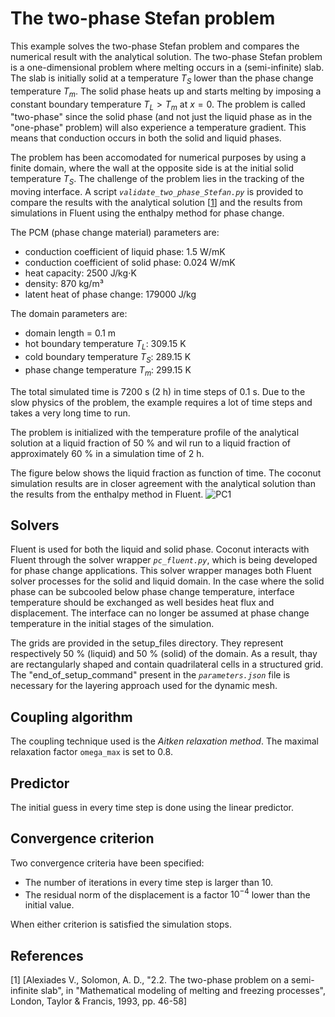 # The two-phase Stefan problem

This example solves the two-phase Stefan problem and compares the numerical result with the analytical solution.
The two-phase Stefan problem is a one-dimensional problem where melting occurs in a (semi-infinite) slab.
The slab is initially solid at a temperature $T_S$ lower than the phase change temperature $T_m$.
The solid phase heats up and starts melting by imposing a constant boundary temperature $T_L > T_m$ at $x = 0$.
The problem is called "two-phase" since the solid phase (and not just the liquid phase as in the "one-phase" problem) will also experience a temperature gradient.
This means that conduction occurs in both the solid and liquid phases.

The problem has been accomodated for numerical purposes by using a finite domain, where the wall at the opposite side is at the initial solid temperature $T_S$.
The challenge of the problem lies in the tracking of the moving interface.
A script _`validate_two_phase_Stefan.py`_ is provided to compare the results with the analytical solution [[1](#1)] and the
results from simulations in Fluent using the enthalpy method for phase change.

The PCM (phase change material) parameters are:

- conduction coefficient of liquid phase: 1.5 W/mK
- conduction coefficient of solid phase: 0.024 W/mK
- heat capacity: 2500 J/kg$\cdot$K
- density: 870 kg/m³
- latent heat of phase change: 179000 J/kg

The domain parameters are:
- domain length = 0.1 m
- hot boundary temperature $T_L$: 309.15 K 
- cold boundary temperature $T_S$: 289.15 K
- phase change temperature $T_m$: 299.15 K

The total simulated time is 7200 s (2 h) in time steps of 0.1 s.
Due to the slow physics of the problem, the example requires a lot of time steps and takes a very long time to run.

The problem is initialized with the temperature profile of the analytical solution at a liquid fraction of 50 % and wil run
to a liquid fraction of approximately 60 % in a simulation time of 2 h.

The figure below shows the liquid fraction as function of time.
The coconut simulation results are in closer agreement with the analytical solution than the results from the enthalpy method in Fluent.
![PC1](images/stefan_two_phase_liq_frac.png "Liquid fraction as a function of time for the two-phase Stefan problem.")

## Solvers

Fluent is used for both the liquid and solid phase.
Coconut interacts with Fluent through the solver wrapper _`pc_fluent.py`_, which is being developed for phase change applications.
This solver wrapper manages both Fluent solver processes for the solid and liquid domain.
In the case where the solid phase can be subcooled below phase change temperature, interface temperature should be exchanged as well besides heat flux and displacement.
The interface can no longer be assumed at phase change temperature in the initial stages of the simulation.

The grids are provided in the setup_files directory. They represent respectively 50 % (liquid) and 50 % (solid) of the domain.
As a result, thay are rectangularly shaped and contain quadrilateral cells in a structured grid.
The "end_of_setup_command" present in the _`parameters.json`_ file is necessary for the layering approach used for the dynamic mesh.

## Coupling algorithm

The coupling technique used is the *Aitken relaxation method*.
The maximal relaxation factor `omega_max` is set to 0.8.

## Predictor

The initial guess in every time step is done using the linear predictor.

## Convergence criterion

Two convergence criteria have been specified:

-   The number of iterations in every time step is larger than 10.
-   The residual norm of the displacement is a factor $10^{-4}$ lower than the initial value.
 
When either criterion is satisfied the simulation stops.
 
## References
<a id="1">[1]</a>
[Alexiades V., Solomon, A. D., "2.2. The two-phase problem on a semi-infinite slab", in "Mathematical modeling of melting and freezing processes", London, Taylor & Francis, 1993, pp. 46-58]